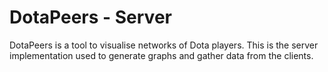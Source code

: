 # DotaPeers - Server

DotaPeers is a tool to visualise networks of Dota players. This is the server implementation used to generate graphs and gather data from the clients.
